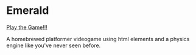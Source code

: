 # Emerald

[Play the Game!!!](http://emerald.ethandavidson.com/)

A homebrewed platformer videogame using html elements and a physics engine like you've never seen before.
